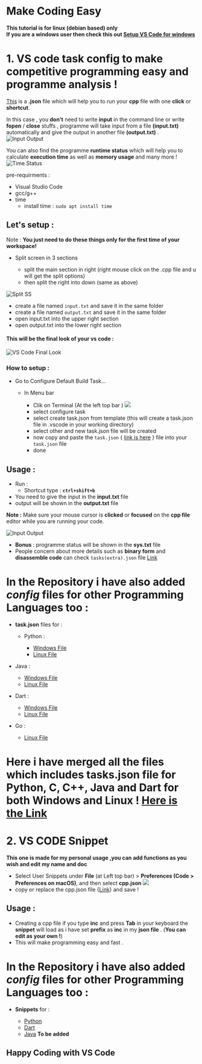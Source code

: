 # Make Coding Easy

**This tutorial is for linux (debian based) only <br>
If you are a windows user then check this out [Setup VS Code for windows](windows.md)**

# 1. **VS code task config** to make **competitive programming** easy and **programme analysis** ! <br>

[This](/Config-Files/C&C++/Linux/tasks.json) is a **.json** file which will help you to run your **cpp** file with one **click** or **shortcut**.

In this case , you **don't** need to write **input** in the command line or write **fopen** / **close** stuffs , programme will take input from a file **(input.txt)** automatically and give the output in another file **(output.txt)** .
![Input Output](images/input&output.png)

You can also find the programme **runtime status** which will help you to calculate **execution time** as well as **memory usage** and many more ! ![Time Status](images/time_status.png)

pre-requirments :

- Visual Studio Code
- gcc/g++
- time
  - install time : `sudo apt install time`

## Let's setup :

Note : **You just need to do these things only for the first time of your workspace!**

- Split screen in 3 sections

  - split the main section in right (right mouse click on the .cpp file and u will get the split options)
  - then split the right into down (same as above)

![Split SS](/images/split%20options.png)

- create a file named `input.txt` and save it in the same folder
- create a file named `output.txt` and save it in the same folder
- open input.txt into the upper right section
- open output.txt into the lower right section

#### This will be the final look of your vs code :

![VS Code Final Look](/images/final%20look%20%20vs%20code.png)

### How to setup :

- Go to Configure Default Build Task...

  - In Menu bar

    - Clik on Terminal (At the left top bar )
      ![](/images/top_bar.png)
    - select configure task
    - select create task.json from template (this will create a task.json file in .vscode in your working directory)
    - select other and new task.json file will be created
    - now copy and paste the `task.json` { [link is here](/Config-Files/C&C++/Linux/tasks.json) } file into your `task.json` file
    - done

## Usage :

- Run :
  - Shortcut type : **`ctrl+shift+b`**
- You need to give the input in the **input.txt** file
- output will be shown in the **output.txt** file

**Note :** Make sure your mouse cursor is **clicked** or **focused** on the **cpp file** editor while you are running your code.

![Input Output](images/input&output.png)

- **Bonus** : programme status will be shown in the **sys.txt** file
- People concern about more details such as **binary form** and **disassemble code** can check `tasks(extra).json` file [Link](</Config-Files/C&C++/Linux/tasks(extra).json>)

# In the Repository i have also added _config_ files for other Programming Languages too :

- **task.json** files for :

  - Python :

    - [Windows File](Config-Files/Python/Windows/tasks.json)
    - [Linux File](Config-Files/Python/Linux/tasks.json)

* Java :

  - [Windows File](Config-Files/Java/Windows/tasks.json)
  - [Linux File](Config-Files/Java/Linux/tasks.json)

* Dart :

  - [Windows File](Config-Files/Dart/Windows/tasks.json)
  - [Linux File](Config-Files/Dart/Linux/tasks.json)

* Go :
  - [Linux File](Config-Files/go/Linux/tasks.json)

# Here i have merged all the files which includes tasks.json file for Python, C, C++, Java and Dart for both Windows and Linux ! [Here is the Link](/Config-Files/all-in-one/tasks.json)

# 2. VS CODE Snippet

**This one is made for my personal usage ,you can add functions as you wish and edit my name and doc**

- Select User Snippets under **File** (at Left top bar) > **Preferences (Code > Preferences on macOS)**, and then select **cpp.json**
  ![](/images/top_bar.png)
- copy or replace the cpp.json file {[Link](/Snippets/cpp.json)} and save !

## Usage :

- Creating a cpp file if you type **inc** and press **Tab** in your keyboard the **snippet** will load as i have set **prefix** as **inc** in my **json file** . (**You can edit as your own !**)
- This will make programming easy and fast .

# In the Repository i have also added _config_ files for other Programming Languages too :

- **Snippets** for :

  - [Python](/Snippets/python.json)
  - [Dart](/Snippets/dart.json)
  - [Java]() **To be added**

## Happy Coding with VS Code
